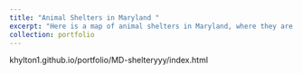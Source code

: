 ```yaml
---
title: "Animal Shelters in Maryland "
excerpt: "Here is a map of animal shelters in Maryland, where they are and what time they open. I got my data from overpass turbo1<br/><img src='/images/sad_animal_pic.jpeg'>"
collection: portfolio
---
```


khylton1.github.io/portfolio/MD-shelteryyy/index.html 
